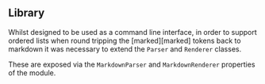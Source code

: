 ## Library

Whilst designed to be used as a command line interface, in order to support ordered lists when round tripping the [marked][marked] tokens back to markdown it was necessary to extend the `Parser` and `Renderer` classes.

These are exposed via the `MarkdownParser` and `MarkdownRenderer` properties of the module.
